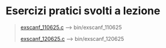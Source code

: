 # Esercizi pratici svolti a lezione

> [exscanf_110625.c](/exercises/exscanf_110625.c)  --> bin/exscanf_110625
> 
> [exscanf_120625.c](/exercises/exscanf_120625.c)  --> bin/exscanf_120625
>
> 